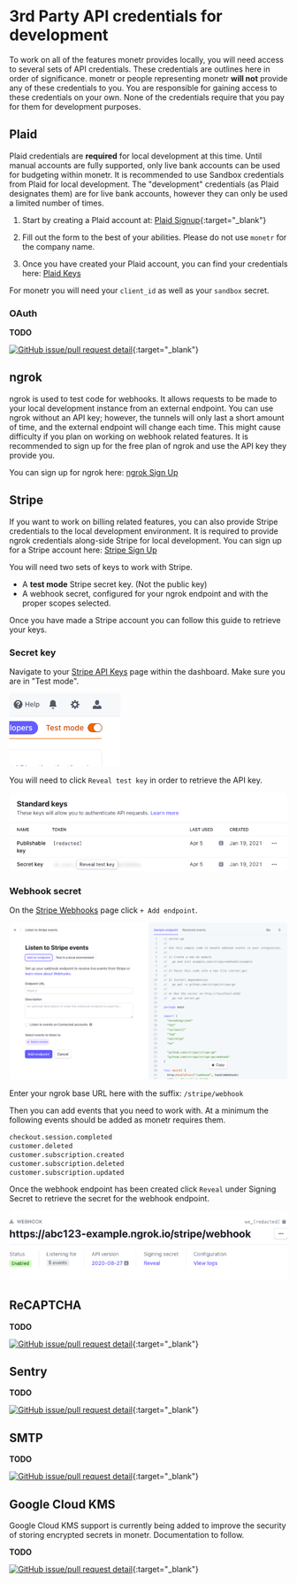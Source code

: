 # 3rd Party API credentials for development

To work on all of the features monetr provides locally, you will need access to several sets of API credentials. These
credentials are outlines here in order of significance. monetr or people representing monetr **will not** provide any of
these credentials to you. You are responsible for gaining access to these credentials on your own. None of the
credentials require that you pay for them for development purposes.

## Plaid

Plaid credentials are **required** for local development at this time. Until manual accounts are fully supported, only
live bank accounts can be used for budgeting within monetr. It is recommended to use Sandbox credentials from Plaid for
local development. The "development" credentials (as Plaid designates them) are for live bank accounts, however they can
only be used a limited number of times.

1. Start by creating a Plaid account at: [Plaid Signup](https://dashboard.plaid.com/signup){:target="_blank"}

2. Fill out the form to the best of your abilities. Please do not use `monetr` for the company name.

3. Once you have created your Plaid account, you can find your credentials
   here: [Plaid Keys](https://dashboard.plaid.com/team/keys)

For monetr you will need your `client_id` as well as your `sandbox` secret.

### OAuth

**TODO**

[![GitHub issue/pull request detail](https://img.shields.io/github/issues/detail/state/monetr/monetr/806?label=%23806%20-%20docs%3A%20Document%20Plaid%20OAuth%20setup%20for%20local%20development.&logo=github)](https://github.com/monetr/monetr/issues/806){:target="_blank"}

## ngrok

ngrok is used to test code for webhooks. It allows requests to be made to your local development instance from an
external endpoint. You can use ngrok without an API key; however, the tunnels will only last a short amount of time, and
the external endpoint will change each time. This might cause difficulty if you plan on working on webhook related
features. It is recommended to sign up for the free plan of ngrok and use the API key they provide you.

You can sign up for ngrok here: [ngrok Sign Up](https://dashboard.ngrok.com/signup)

## Stripe

If you want to work on billing related features, you can also provide Stripe credentials to the local development
environment. It is required to provide ngrok credentials along-side Stripe for local development. You can sign up for a
Stripe account here: [Stripe Sign Up](https://dashboard.stripe.com/register)

You will need two sets of keys to work with Stripe.

- A **test mode** Stripe secret key. (Not the public key)
- A webhook secret, configured for your ngrok endpoint and with the proper scopes selected.

Once you have made a Stripe account you can follow this guide to retrieve your keys.

### Secret key

Navigate to your [Stripe API Keys](https://dashboard.stripe.com/test/apikeys) page within the dashboard. Make sure you
are in
"Test mode".

![Stripe Test Mode](assets/stripe_test_mode.png)

You will need to click `Reveal test key` in order to retrieve the API key.

![Stripe Keys](assets/stripe_keys.png)

### Webhook secret

On the [Stripe Webhooks](https://dashboard.stripe.com/test/webhooks) page click `+ Add endpoint`.

![New Stripe Webhook](assets/stripe_new_webhook.png)

Enter your ngrok base URL here with the suffix: `/stripe/webhook`

Then you can add events that you need to work with. At a minimum the following events should be added as monetr requires
them.

```text title="Stripe Webhook Events"
checkout.session.completed
customer.deleted
customer.subscription.created
customer.subscription.deleted
customer.subscription.updated
```

Once the webhook endpoint has been created click `Reveal` under Signing Secret to retrieve the secret for the webhook
endpoint.

![Stripe Created Webhook](assets/stripe_created_webhook.png)

## ReCAPTCHA

**TODO**

[![GitHub issue/pull request detail](https://img.shields.io/github/issues/detail/state/monetr/monetr/805?label=%23805%20-%20docs%3A%20Document%20ReCAPTCHA%20credentials.&logo=github)](https://github.com/monetr/monetr/issues/805){:target="_blank"}

## Sentry

**TODO**

[![GitHub issue/pull request detail](https://img.shields.io/github/issues/detail/state/monetr/monetr/856?label=%23856%20-%20docs%3A%20Document%20Sentry%20credentials.&logo=github)](https://github.com/monetr/monetr/issues/856){:target="_blank"}

## SMTP

**TODO**

[![GitHub issue/pull request detail](https://img.shields.io/github/issues/detail/state/monetr/monetr/857?label=%23857%20-%20docs%3A%20Document%20SMTP%20credentials.&logo=github)](https://github.com/monetr/monetr/issues/857){:target="_blank"}

## Google Cloud KMS

Google Cloud KMS support is currently being added to improve the security of storing encrypted secrets in monetr. 
Documentation to follow.

**TODO**

[![GitHub issue/pull request detail](https://img.shields.io/github/issues/detail/state/monetr/monetr/936?label=%23936%20-%20docs%3A%20Document%20Google%20Cloud%20KMS%20credentials&logo=github)](https://github.com/monetr/monetr/issues/857){:target="_blank"}
